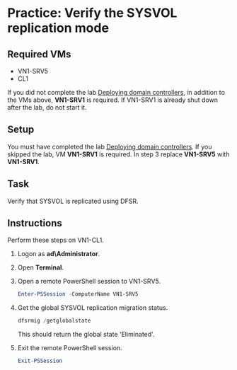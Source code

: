 # Practice: Verify the SYSVOL replication mode

## Required VMs

* VN1-SRV5
* CL1

If you did not complete the lab [Deploying domain controllers](Deploying-domain-controllers.md), in addition to the VMs above, **VN1-SRV1** is required. If VN1-SRV1 is already shut down after the lab, do not start it.

## Setup

You must have completed the lab [Deploying domain controllers](../Labs/Deploying-domain-controllers.md). If you skipped the lab, VM **VN1-SRV1** is required. In step 3 replace **VN1-SRV5** with **VN1-SRV1**.

## Task

Verify that SYSVOL is replicated using DFSR.

## Instructions

Perform these steps on VN1-CL1.

1. Logon as **ad\Administrator**.
1. Open **Terminal**.
1. Open a remote PowerShell session to VN1-SRV5.

    ````powershell
    Enter-PSSession -ComputerName VN1-SRV5
    ````

1. Get the global SYSVOL replication migration status.

    ````powershell
    dfsrmig /getglobalstate
    ````

    This should return the global state 'Eliminated'.

1. Exit the remote PowerShell session.

    ````powershell
    Exit-PSSession
    ````
